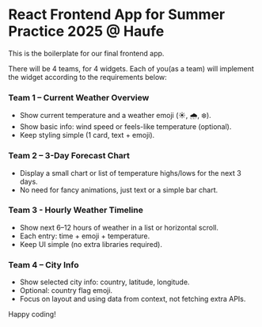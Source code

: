 # React Frontend App for Summer Practice 2025 @ Haufe

This is the boilerplate for our final frontend app.

There will be 4 teams, for 4 widgets. Each of you(as a team) will implement the widget according to the requirements below:

### Team 1 – Current Weather Overview

- Show current temperature and a weather emoji (☀️, 🌧️, ❄️).
- Show basic info: wind speed or feels-like temperature (optional).
- Keep styling simple (1 card, text + emoji).

### Team 2 – 3-Day Forecast Chart

- Display a small chart or list of temperature highs/lows for the next 3 days.
- No need for fancy animations, just text or a simple bar chart.

### Team 3 - Hourly Weather Timeline

- Show next 6–12 hours of weather in a list or horizontal scroll.
- Each entry: time + emoji + temperature.
- Keep UI simple (no extra libraries required).

### Team 4 – City Info

- Show selected city info: country, latitude, longitude.
- Optional: country flag emoji.
- Focus on layout and using data from context, not fetching extra APIs.

Happy coding!
